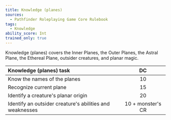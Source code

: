 ```yaml
---
title: Knowledge (planes)
sources:
  - Pathfinder Roleplaying Game Core Rulebook
tags:
  - Knowledge
ability_score: Int
trained_only: true
---
```


Knowledge (planes) covers the Inner Planes, the Outer Planes, the Astral Plane, the Ethereal Plane, outsider creatures, and planar magic.

| Knowledge (planes) task                                  |        DC         |
|:---------------------------------------------------------|:-----------------:|
| Know the names of the planes                             |        10         |
| Recognize current plane                                  |        15         |
| Identify a creature's planar origin                      |        20         |
| Identify an outsider creature's abilities and weaknesses | 10 + monster's CR |
